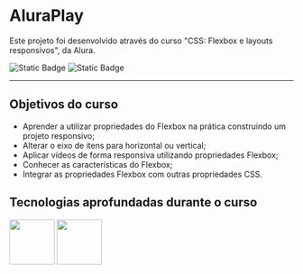 # AluraPlay
  Este projeto foi desenvolvido através do curso "CSS: Flexbox e layouts responsivos", da Alura.

![Static Badge](https://img.shields.io/badge/Conclu%C3%ADdo-label?style=for-the-badge&label=Status) ![Static Badge](https://img.shields.io/badge/Alura-label?style=for-the-badge&label=Curso&color=%23000080)

<hr>

## Objetivos do curso

* Aprender a utilizar propriedades do Flexbox na prática construindo um projeto responsivo;
* Alterar o eixo de itens para horizontal ou vertical;
* Aplicar vídeos de forma responsiva utilizando propriedades Flexbox;
* Conhecer as características do Flexbox;
* Integrar as propriedades Flexbox com outras propriedades CSS.

## Tecnologias aprofundadas durante o curso

<img src="https://cdn.jsdelivr.net/gh/devicons/devicon@latest/icons/html5/html5-original-wordmark.svg" width="80" height="80"/>                <img src="https://cdn.jsdelivr.net/gh/devicons/devicon@latest/icons/css3/css3-original-wordmark.svg" width="80" height="80"/>
